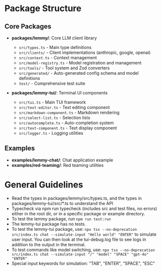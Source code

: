 # Package Structure

## Core Packages

- **packages/lemmy/**: Core LLM client library

   - `src/types.ts` - Main type definitions
   - `src/clients/` - Client implementations (anthropic, google, openai)
   - `src/context.ts` - Context management
   - `src/model-registry.ts` - Model registration and management
   - `src/tools/` - Tool system and Zod converters
   - `src/generated/` - Auto-generated config schema and model definitions
   - `test/` - Comprehensive test suite

- **packages/lemmy-tui/**: Terminal UI components
   - `src/tui.ts` - Main TUI framework
   - `src/text-editor.ts` - Text editing component
   - `src/markdown-component.ts` - Markdown rendering
   - `src/select-list.ts` - Selection lists
   - `src/autocomplete.ts` - Auto-completion system
   - `src/text-component.ts` - Text display component
   - `src/logger.ts` - Logging utilities

## Examples

- **examples/lemmy-chat/**: Chat application example
- **examples/red-teaming/**: Red teaming utilities

# General Guidelines

- Read the types in packages/lemmy/src/types.ts, and the types in packages/lemmy-tui/src/\*.ts to understand the API
- Typecheck via npm run typecheck (includes src and test files, no errors) either in the root dir, or in a specific package or example directory.
- To test the lemmy package, run `npm run test:run`
- The lemmy-tui package has no tests.
- To test the lemmy-tui package, use: `npx tsx --no-deprecation src/index.ts chat --simulate-input "Hello world" "ENTER"` to simulate user input. You can then look at the tui-debug.log file to see logs in addition to the output in the terminal.
- To test commands like model switching, use: `npx tsx --no-deprecation src/index.ts chat --simulate-input "/" "model" "SPACE" "gpt-4o" "ENTER"`
- Special input keywords for simulation: "TAB", "ENTER", "SPACE", "ESC"
